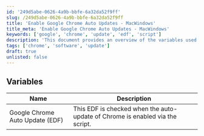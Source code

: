 ```yaml
---
id: '249d5abe-0626-4a9b-bbfe-6a32da52f9ff'
slug: /249d5abe-0626-4a9b-bbfe-6a32da52f9ff
title: 'Enable Google Chrome Auto Updates - MacWindows'
title_meta: 'Enable Google Chrome Auto Updates - MacWindows'
keywords: ['google', 'chrome', 'update', 'edf', 'script']
description: 'This document provides an overview of the variables used in the Google Chrome Auto Update script, specifically focusing on the EDF that checks the status of Chrome auto-update functionality.'
tags: ['chrome', 'software', 'update']
draft: true
unlisted: false
---
```


## Variables

<div class='text-section scrollable'>

| Name                                      | Description                                                                                     |
|-------------------------------------------|-------------------------------------------------------------------------------------------------|
| Google Chrome Auto Update (EDF)          | This EDF is checked when the auto-update of Chrome is enabled via the script.                 |

</div>


